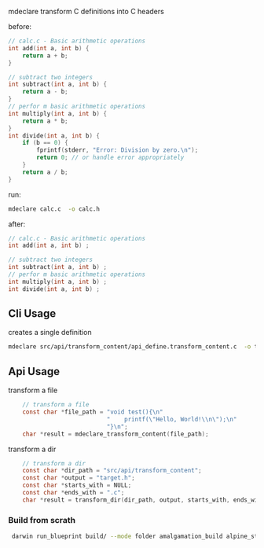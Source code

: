 mdeclare transform C definitions into C headers

before:
```c
// calc.c - Basic arithmetic operations
int add(int a, int b) {
    return a + b;
}

// subtract two integers
int subtract(int a, int b) {
    return a - b;
}
// perfor m basic arithmetic operations
int multiply(int a, int b) {
    return a * b;
}
int divide(int a, int b) {
    if (b == 0) {
        fprintf(stderr, "Error: Division by zero.\n");
        return 0; // or handle error appropriately
    }
    return a / b;
}
```
run:
```bash
mdeclare calc.c  -o calc.h
```
after:
```c
// calc.c - Basic arithmetic operations
int add(int a, int b) ;

// subtract two integers
int subtract(int a, int b) ;
// perfor m basic arithmetic operations
int multiply(int a, int b) ;
int divide(int a, int b) ;
```

## Cli Usage

 creates a single definition
```bash
mdeclare src/api/transform_content/api_define.transform_content.c  -o teste.c
```

## Api Usage
transform a file 
```c
    // transform a file 
    const char *file_path = "void test(){\n"
                            "    printf(\"Hello, World!\\n\");\n"
                            "}\n";
    char *result = mdeclare_transform_content(file_path);
```

transform a dir 
```c
    // transform a dir 
    const char *dir_path = "src/api/transform_content";
    const char *output = "target.h";
    const char *starts_with = NULL;
    const char *ends_with = ".c";
    char *result = transform_dir(dir_path, output, starts_with, ends_with);
```



### Build from scrath

```bash
 darwin run_blueprint build/ --mode folder amalgamation_build alpine_static_build windowsi32_build windowsi64_build rpm_static_build debian_static_build --provider podman
```